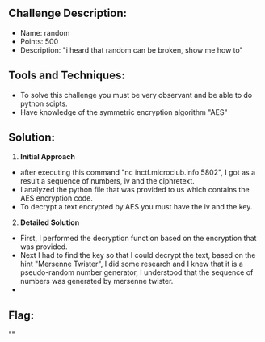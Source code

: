 ## Challenge Description:

-   Name: random
-   Points: 500
-   Description: "i heard that random can be broken, show me how to"

## Tools and Techniques:
-  To solve this challenge you must be very observant and be able to do python scipts.
-  Have knowledge of the symmetric encryption algorithm "AES"

## Solution:
1.  **Initial Approach**
   -  after executing this command "nc inctf.microclub.info 5802", I got as a result a sequence of numbers, iv and the ciphretext.
   -  I analyzed the python file that was provided to us which contains the AES encryption code.
   -  To decrypt a text encrypted by AES you must have the iv and the key.
  

2.  **Detailed Solution**
  -   First, I performed the decryption function based on the encryption that was provided.
  -   Next I had to find the key so that I could decrypt the text, based on the hint "Mersenne Twister", I did some
      research and I knew that it is a pseudo-random number generator, I understood that the sequence of numbers was generated by mersenne twister.
  -   

   
  
  ## Flag:
""
